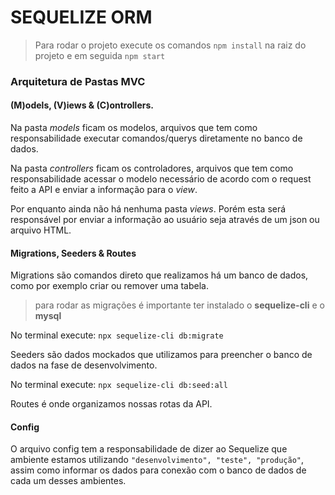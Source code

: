 # SEQUELIZE ORM

> Para rodar o projeto execute os comandos `npm install` na raiz do projeto e em seguida `npm start`

### Arquitetura de Pastas MVC

#### (M)odels, (V)iews & (C)ontrollers.

Na pasta _models_ ficam os modelos, arquivos que tem como responsabilidade executar comandos/querys diretamente no banco de dados.

Na pasta _controllers_ ficam os controladores, arquivos que tem como responsabilidade acessar o modelo necessário de acordo com o request feito a API e enviar a informação para o _view_.

Por enquanto ainda não há nenhuma pasta _views_. Porém esta será responsável por enviar a informação ao usuário seja através de um json ou arquivo HTML.

#### Migrations, Seeders & Routes

Migrations são comandos direto que realizamos há um banco de dados, como por exemplo criar ou remover uma tabela.

> para rodar as migrações é importante ter instalado o **sequelize-cli** e o **mysql**

No terminal execute:
`npx sequelize-cli db:migrate`

Seeders são dados mockados que utilizamos para preencher o banco de dados na fase de desenvolvimento.

No terminal execute:
`npx sequelize-cli db:seed:all`

Routes é onde organizamos nossas rotas da API.

#### Config

O arquivo config tem a responsabilidade de dizer ao Sequelize que ambiente estamos utilizando `"desenvolvimento", "teste", "produção"`,
assim como informar os dados para conexão com o banco de dados de cada um desses ambientes.
